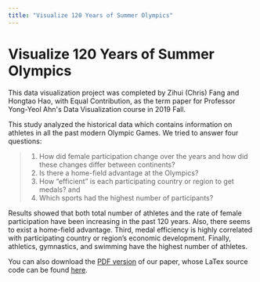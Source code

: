 ```yaml
---
title: "Visualize 120 Years of Summer Olympics"
---
```


# Visualize 120 Years of Summer Olympics

This data visualization project was completed by Zihui (Chris) Fang and Hongtao Hao, with Equal Contribution, as the term paper for Professor Yong-Yeol Ahn's Data Visualization course in 2019 Fall.

This study analyzed the historical data which contains information on athletes in all the past modern Olympic Games. We tried to answer four questions:

> 1. How did female participation change over the years and how did these changes differ between continents?
> 2. Is there a home-field advantage at the Olympics?
> 3. How “efficient” is each participating country or region to get medals? and
> 4. Which sports had the highest number of participants?

Results showed that both total number of athletes and the rate of female participation have been increasing in the past 120 years. Also, there seems to exist a home-field advantage. Third, medal efficiency is highly correlated with participating country or region’s economic development. Finally, athletics, gymnastics, and swimming have the highest number of athletes.

You can also download the [PDF version](https://raw.githubusercontent.com/hongtaoh/olymvis/master/static/tex-pdf/fang_hao_olymvis.pdf) of our paper, whose LaTex source code can be found [here](https://github.com/hongtaoh/olymvis/blob/master/static/tex-pdf/fang_hao_olymvis.tex).
